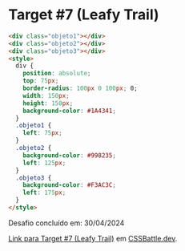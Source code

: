 # Target #7 (Leafy Trail)

``` HTML
<div class="objeto1"></div>
<div class="objeto2"></div>
<div class="objeto3"></div>
<style>
  div {
    position: absolute;
    top: 75px;
    border-radius: 100px 0 100px; 0;
    width: 150px;
    height: 150px;
    background-color: #1A4341;
  }
  .objeto1 {
    left: 75px;
  }
  .objeto2 {
    background-color: #998235;
    left: 125px;
  }
  .objeto3 {
    background-color: #F3AC3C;
    left: 175px;
  }
</style>
```

Desafio concluído em: 30/04/2024

[Link para Target #7 (Leafy Trail)](https://cssbattle.dev/play/7) em [CSSBattle.dev](https://cssbattle.dev/).